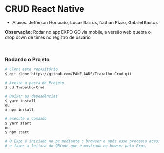 <h1> CRUD React Native </h1>

* Alunos: Jefferson Honorato, Lucas Barros, Nathan Pizao, Gabriel Bastos

**Observação:** Rodar no app EXPO GO via mobile, a versão web quebra o drop down de times no registro de usuário

</br>

<h3> Rodando o Projeto</h3>

```bash
# Clone este repositório
$ git clone https://github.com/PANELAADS/Trabalho-Crud.git

# Acesse a pasta do Projeto
$ cd Trabalho-Crud

# Baixar as dependências
$ yarn install
ou
$ npm install

# execute o comando
$ yarn start
ou
$ npm start

# O Expo é iniciado no pc mediante o browser e após esse processo acessar o celular e executar o expo
# e fazer a leitura do QRCode que é mostrado no bowser pelo Expo.
```
